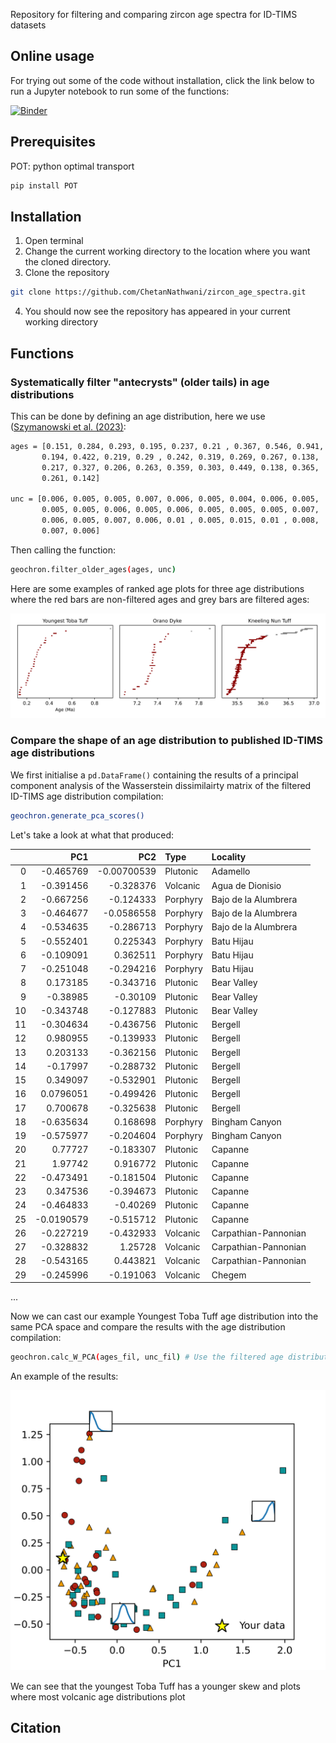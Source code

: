 Repository for filtering and comparing zircon age spectra for ID-TIMS datasets 

## Online usage

For trying out some of the code without installation, click the link below to run a Jupyter notebook to run some of the functions:

[![Binder](https://mybinder.org/badge_logo.svg)](https://mybinder.org/v2/gh/ChetanNathwani/zircon_age_spectra/HEAD?labpath=scripts%2Fzircon_age_spectra_binder.ipynb)

## Prerequisites

POT: python optimal transport
```sh
pip install POT
```
## Installation
1. Open terminal
2. Change the current working directory to the location where you want the cloned directory.
3. Clone the repository
```sh
git clone https://github.com/ChetanNathwani/zircon_age_spectra.git
```
4. You should now see the repository has appeared in your current working directory

## Functions

### Systematically filter "antecrysts" (older tails) in age distributions

This can be done by defining an age distribution, here we use ([Szymanowski et al. (2023)](https://doi.org/10.1016/j.epsl.2023.118408):
```sh
ages = [0.151, 0.284, 0.293, 0.195, 0.237, 0.21 , 0.367, 0.546, 0.941,
       0.194, 0.422, 0.219, 0.29 , 0.242, 0.319, 0.269, 0.267, 0.138,
       0.217, 0.327, 0.206, 0.263, 0.359, 0.303, 0.449, 0.138, 0.365,
       0.261, 0.142]

unc = [0.006, 0.005, 0.005, 0.007, 0.006, 0.005, 0.004, 0.006, 0.005,
       0.005, 0.005, 0.006, 0.005, 0.006, 0.005, 0.005, 0.005, 0.007,
       0.006, 0.005, 0.007, 0.006, 0.01 , 0.005, 0.015, 0.01 , 0.008,
       0.007, 0.006]
```
Then calling the function:
```sh
geochron.filter_older_ages(ages, unc)
```
Here are some examples of ranked age plots for three age distributions where the red bars are non-filtered ages and grey bars are filtered ages:

![alt text](https://github.com/ChetanNathwani/zircon_age_spectra/blob/main/readme_figures/readme_filtering.png)

### Compare the shape of an age distribution to published ID-TIMS age distributions

We first initialise a ```pd.DataFrame()``` containing the results of a principal component analysis of the Wasserstein dissimilairty matrix of the filtered ID-TIMS age distribution compilation:

```sh
geochron.generate_pca_scores()
```
Let's take a look at what that produced:

|    |        PC1 |         PC2 | Type     | Locality             |
|---:|-----------:|------------:|:---------|:---------------------|
|  0 | -0.465769  | -0.00700539 | Plutonic | Adamello             |
|  1 | -0.391456  | -0.328376   | Volcanic | Agua de Dionisio     |
|  2 | -0.667256  | -0.124333   | Porphyry | Bajo de la Alumbrera |
|  3 | -0.464677  | -0.0586558  | Porphyry | Bajo de la Alumbrera |
|  4 | -0.534635  | -0.286713   | Porphyry | Bajo de la Alumbrera |
|  5 | -0.552401  |  0.225343   | Porphyry | Batu Hijau           |
|  6 | -0.109091  |  0.362511   | Porphyry | Batu Hijau           |
|  7 | -0.251048  | -0.294216   | Porphyry | Batu Hijau           |
|  8 |  0.173185  | -0.343716   | Plutonic | Bear Valley          |
|  9 | -0.38985   | -0.30109    | Plutonic | Bear Valley          |
| 10 | -0.343748  | -0.127883   | Plutonic | Bear Valley          |
| 11 | -0.304634  | -0.436756   | Plutonic | Bergell              |
| 12 |  0.980955  | -0.139933   | Plutonic | Bergell              |
| 13 |  0.203133  | -0.362156   | Plutonic | Bergell              |
| 14 | -0.17997   | -0.288732   | Plutonic | Bergell              |
| 15 |  0.349097  | -0.532901   | Plutonic | Bergell              |
| 16 |  0.0796051 | -0.499426   | Plutonic | Bergell              |
| 17 |  0.700678  | -0.325638   | Plutonic | Bergell              |
| 18 | -0.635634  |  0.168698   | Porphyry | Bingham Canyon       |
| 19 | -0.575977  | -0.204604   | Porphyry | Bingham Canyon       |
| 20 |  0.77727   | -0.183307   | Plutonic | Capanne              |
| 21 |  1.97742   |  0.916772   | Plutonic | Capanne              |
| 22 | -0.473491  | -0.181504   | Plutonic | Capanne              |
| 23 |  0.347536  | -0.394673   | Plutonic | Capanne              |
| 24 | -0.464833  | -0.40269    | Plutonic | Capanne              |
| 25 | -0.0190579 | -0.515712   | Plutonic | Capanne              |
| 26 | -0.227219  | -0.432933   | Volcanic | Carpathian-Pannonian |
| 27 | -0.328832  |  1.25728    | Volcanic | Carpathian-Pannonian |
| 28 | -0.543165  |  0.443821   | Volcanic | Carpathian-Pannonian |
| 29 | -0.245996  | -0.191063   | Volcanic | Chegem               |
...

Now we can cast our example Youngest Toba Tuff age distribution into the same PCA space and compare the results with the age distribution compilation:

```sh
geochron.calc_W_PCA(ages_fil, unc_fil) # Use the filtered age distribution which removes one older outlier
```

An example of the results:

![alt text](https://github.com/ChetanNathwani/zircon_age_spectra/blob/main/readme_figures/readme_PCA_W2_plot.png)

We can see that the youngest Toba Tuff has a younger skew and plots where most volcanic age distributions plot


## Citation
